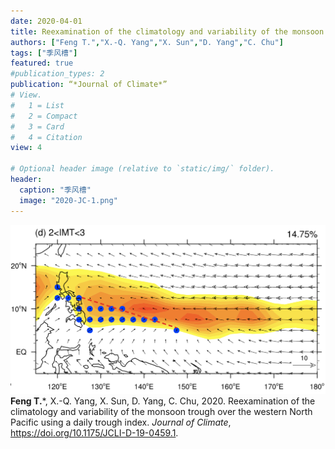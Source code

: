 ```yaml
---
date: 2020-04-01
title: Reexamination of the climatology and variability of the monsoon trough over the western North Pacific using a daily index
authors: ["Feng T.","X.-Q. Yang","X. Sun","D. Yang","C. Chu"]
tags: ["季风槽"]
featured: true
#publication_types: 2
publication: “*Journal of Climate*”
# View.
#   1 = List
#   2 = Compact
#   3 = Card
#   4 = Citation
view: 4

# Optional header image (relative to `static/img/` folder).
header:
  caption: "季风槽"
  image: "2020-JC-1.png"
---
```

![monsoon trough](../../../static/img/2020-JC-1.png)
**Feng T.**\*, X.-Q. Yang, X. Sun, D. Yang, C. Chu, 2020. Reexamination of the climatology and variability of the monsoon trough over the western North Pacific using a daily trough index.  *Journal of Climate*, https://doi.org/10.1175/JCLI-D-19-0459.1.
